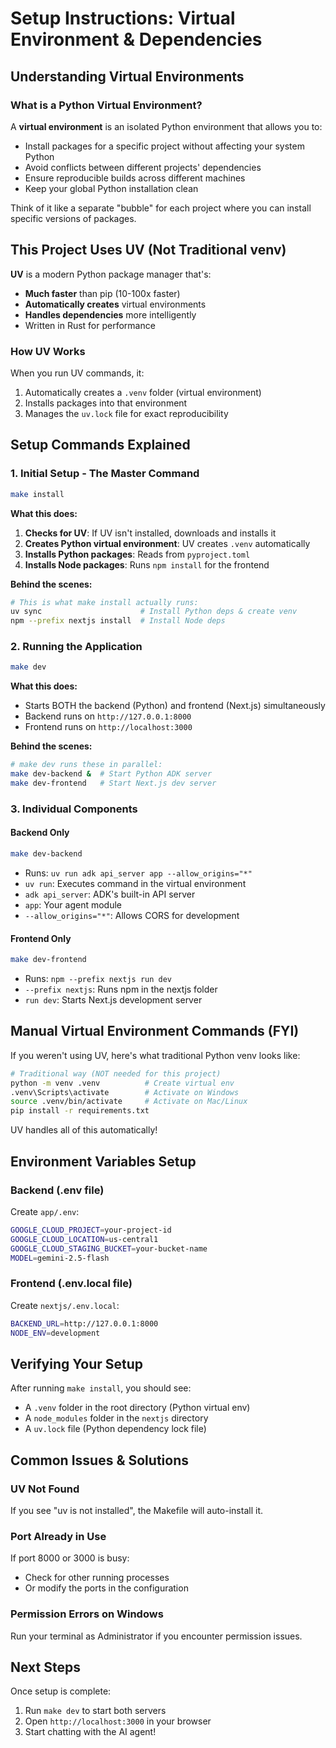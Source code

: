 # Setup Instructions: Virtual Environment & Dependencies

## Understanding Virtual Environments

### What is a Python Virtual Environment?

A **virtual environment** is an isolated Python environment that allows you to:
- Install packages for a specific project without affecting your system Python
- Avoid conflicts between different projects' dependencies
- Ensure reproducible builds across different machines
- Keep your global Python installation clean

Think of it like a separate "bubble" for each project where you can install specific versions of packages.

## This Project Uses UV (Not Traditional venv)

**UV** is a modern Python package manager that's:
- **Much faster** than pip (10-100x faster)
- **Automatically creates** virtual environments
- **Handles dependencies** more intelligently
- Written in Rust for performance

### How UV Works

When you run UV commands, it:
1. Automatically creates a `.venv` folder (virtual environment)
2. Installs packages into that environment
3. Manages the `uv.lock` file for exact reproducibility

## Setup Commands Explained

### 1. Initial Setup - The Master Command

```bash
make install
```

**What this does:**
1. **Checks for UV**: If UV isn't installed, downloads and installs it
2. **Creates Python virtual environment**: UV creates `.venv` automatically
3. **Installs Python packages**: Reads from `pyproject.toml`
4. **Installs Node packages**: Runs `npm install` for the frontend

**Behind the scenes:**
```bash
# This is what make install actually runs:
uv sync                      # Install Python deps & create venv
npm --prefix nextjs install  # Install Node deps
```

### 2. Running the Application

```bash
make dev
```

**What this does:**
- Starts BOTH the backend (Python) and frontend (Next.js) simultaneously
- Backend runs on `http://127.0.0.1:8000`
- Frontend runs on `http://localhost:3000`

**Behind the scenes:**
```bash
# make dev runs these in parallel:
make dev-backend &  # Start Python ADK server
make dev-frontend   # Start Next.js dev server
```

### 3. Individual Components

#### Backend Only
```bash
make dev-backend
```
- Runs: `uv run adk api_server app --allow_origins="*"`
- `uv run`: Executes command in the virtual environment
- `adk api_server`: ADK's built-in API server
- `app`: Your agent module
- `--allow_origins="*"`: Allows CORS for development

#### Frontend Only
```bash
make dev-frontend
```
- Runs: `npm --prefix nextjs run dev`
- `--prefix nextjs`: Runs npm in the nextjs folder
- `run dev`: Starts Next.js development server

## Manual Virtual Environment Commands (FYI)

If you weren't using UV, here's what traditional Python venv looks like:

```bash
# Traditional way (NOT needed for this project)
python -m venv .venv          # Create virtual env
.venv\Scripts\activate        # Activate on Windows
source .venv/bin/activate     # Activate on Mac/Linux
pip install -r requirements.txt
```

UV handles all of this automatically!

## Environment Variables Setup

### Backend (.env file)
Create `app/.env`:
```bash
GOOGLE_CLOUD_PROJECT=your-project-id
GOOGLE_CLOUD_LOCATION=us-central1
GOOGLE_CLOUD_STAGING_BUCKET=your-bucket-name
MODEL=gemini-2.5-flash
```

### Frontend (.env.local file)
Create `nextjs/.env.local`:
```bash
BACKEND_URL=http://127.0.0.1:8000
NODE_ENV=development
```

## Verifying Your Setup

After running `make install`, you should see:
- A `.venv` folder in the root directory (Python virtual env)
- A `node_modules` folder in the `nextjs` directory
- A `uv.lock` file (Python dependency lock file)

## Common Issues & Solutions

### UV Not Found
If you see "uv is not installed", the Makefile will auto-install it.

### Port Already in Use
If port 8000 or 3000 is busy:
- Check for other running processes
- Or modify the ports in the configuration

### Permission Errors on Windows
Run your terminal as Administrator if you encounter permission issues.

## Next Steps

Once setup is complete:
1. Run `make dev` to start both servers
2. Open `http://localhost:3000` in your browser
3. Start chatting with the AI agent!